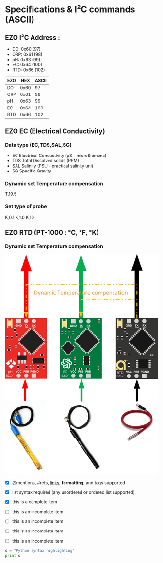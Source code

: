 # Specifications & I²C commands (ASCII)

## EZO I²C Address :
- DO: 0x60 (97)
- ORP: 0x61 (98)
- pH: 0x63 (99)
- EC: 0x64 (100)
- RTD: 0x66 (102)

| EZO  | HEX  | ASCII  |
|---|---|---|
| DO  | 0x60  | 97  |
| ORP  | 0x61  | 98  |
| pH  | 0x63  | 99  |
| EC  | 0x64  | 100  |
| RTD  | 0x66  | 102  |

## EZO EC (Electrical Conductivity)

### Data type (EC,TDS,SAL,SG)
- EC	Electrical Conductivity (μS - microSiemens)
- TDS 	Total Dissolved solids (PPM)
- SAL	Salinity (PSU - practical salinity uni)
- SG	Specific Gravity

### Dynamic set Temperature compensation

T,19.5

### Set type of probe

K,0.1 K,1.0 K,10

## EZO RTD (PT-1000 : °C, °F, °K)
### Dynamic set Temperature compensation
<img src="https://github.com/captainigloo/HydMan/blob/master/docs/EZO_Circuits/Dynamic%20Temerature%20compensation.png" width="600">


- [x] @mentions, #refs, [links](), **formatting**, and <del>tags</del> supported
- [x] list syntax required (any unordered or ordered list supported)
- [x] this is a complete item
- [ ] this is an incomplete item
- [ ] this is an incomplete item
- [ ] this is an incomplete item
- [ ] this is an incomplete item


```python
s = "Python syntax highlighting"
print s
```
